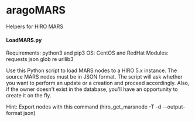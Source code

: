 # aragoMARS
Helpers for HIRO MARS 

#### LoadMARS.py

Requirements: python3 and pip3
OS: CentOS and RedHat
Modules: requests json glob re urllib3

Use this Python script to load MARS nodes to a HIRO 5.x instance. The source MARS nodes must be in JSON format. The script will ask whether you want to perform an update or a creation and proceed accordingly. Also, if the owner doesn't exist in the database, you'll have an opportunity to create it on the fly. 

Hint: Export nodes with this command
(hiro_get_marsnode -T <token> -d <some directory> --output-format json)
